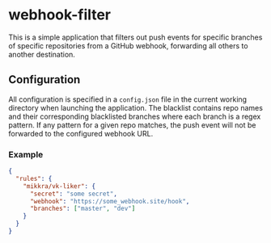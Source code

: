 # webhook-filter
This is a simple application that filters out push events for specific branches of specific repositories from a GitHub
webhook, forwarding all others to another destination.

## Configuration
All configuration is specified in a `config.json` file in the current working directory when launching the application.
The blacklist contains repo names and their corresponding blacklisted branches where each branch is a regex pattern. If any pattern for a given repo matches, the push event will not be forwarded to the configured webhook URL.

### Example
```json
{
  "rules": {
    "mikkra/vk-liker": {
      "secret": "some secret",
      "webhook": "https://some_webhook.site/hook",
      "branches": ["master", "dev"]
    }
  }
}
```
